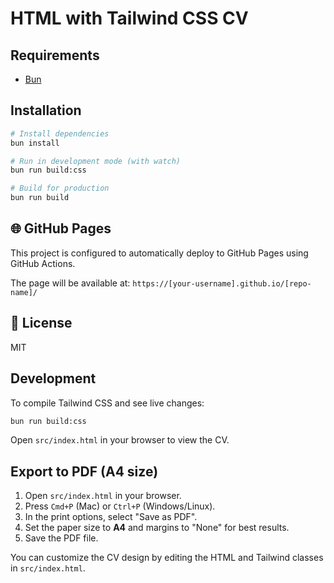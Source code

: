 # HTML with Tailwind CSS CV

## Requirements

- [Bun](https://bun.sh/)

## Installation

```bash
# Install dependencies
bun install

# Run in development mode (with watch)
bun run build:css

# Build for production
bun run build
```

## 🌐 GitHub Pages

This project is configured to automatically deploy to GitHub Pages using GitHub Actions.

The page will be available at: `https://[your-username].github.io/[repo-name]/`

## 📝 License

MIT

## Development

To compile Tailwind CSS and see live changes:

```bash
bun run build:css
```

Open `src/index.html` in your browser to view the CV.

## Export to PDF (A4 size)

1. Open `src/index.html` in your browser.
2. Press `Cmd+P` (Mac) or `Ctrl+P` (Windows/Linux).
3. In the print options, select "Save as PDF".
4. Set the paper size to **A4** and margins to "None" for best results.
5. Save the PDF file.

You can customize the CV design by editing the HTML and Tailwind classes in `src/index.html`.
